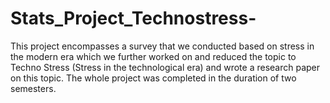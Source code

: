 # Stats_Project_Technostress-
This project encompasses a survey that we conducted based on stress in the modern era which we further worked on and reduced the topic to Techno Stress (Stress in the technological era) and wrote a research paper on this topic. The whole project was completed in the duration of two semesters.
